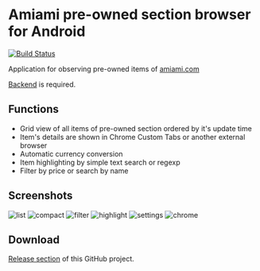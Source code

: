 # Amiami pre-owned section browser for Android
[![Build Status](https://travis-ci.com/CherryPerry/Amiami-android-app.svg?branch=master)](https://travis-ci.com/CherryPerry/Amiami-android-app)

Application for observing pre-owned items of [amiami.com](http://www.amiami.com/)

[Backend](https://github.com/CherryPerry/Amiami-kotlin-backend) is required.

## Functions
- Grid view of all items of pre-owned section ordered by it's update time
- Item's details are shown in Chrome Custom Tabs or another external browser
- Automatic currency conversion
- Item highlighting by simple text search or regexp
- Filter by price or search by name

## Screenshots
![list](https://user-images.githubusercontent.com/9081555/44621121-5394cc00-a8a9-11e8-8825-136ce0081536.png)
![compact](https://user-images.githubusercontent.com/9081555/44621176-1d0b8100-a8aa-11e8-9fc5-9127a2820009.png)
![filter](https://user-images.githubusercontent.com/9081555/46462346-dde61f00-c7c9-11e8-9415-c7158059dd9c.png)
![highlight](https://user-images.githubusercontent.com/9081555/44621134-71fac780-a8a9-11e8-85ba-e64b03a273a4.png)
![settings](https://user-images.githubusercontent.com/9081555/46462347-de7eb580-c7c9-11e8-87c2-4b8b11d658a5.png)
![chrome](https://user-images.githubusercontent.com/9081555/44621180-28f74300-a8aa-11e8-9e97-7ab11ca6180a.png)

## Download
[Release section](https://github.com/CherryPerry/Amiami-android-app/releases) of this GitHub project.

